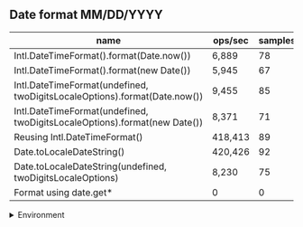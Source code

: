 ## Date format MM/DD/YYYY

|name|ops/sec|samples|
|-|-|-|
|Intl.DateTimeFormat().format(Date.now())|6,889|78|
|Intl.DateTimeFormat().format(new Date())|5,945|67|
|Intl.DateTimeFormat(undefined, twoDigitsLocaleOptions).format(Date.now())|9,455|85|
|Intl.DateTimeFormat(undefined, twoDigitsLocaleOptions).format(new Date())|8,371|71|
|Reusing Intl.DateTimeFormat()|418,413|89|
|Date.toLocaleDateString()|420,426|92|
|Date.toLocaleDateString(undefined, twoDigitsLocaleOptions)|8,230|75|
|Format using date.get*|0|0|


<details>
<summary>Environment</summary>

* __Machine:__ linux x64 | 2 vCPUs | 6.8GB Mem
* __Run:__ Sat Oct 14 2023 01:44:28 GMT+0000 (Coordinated Universal Time)
</details>

<!--
{"environment":{"platform":"linux","arch":"x64","cpus":2,"totalMemory":6.759757995605469},"benchmarks":[{"name":"Intl.DateTimeFormat().format(Date.now())","hz":6889.2998989512,"cycles":3,"stats":{"deviation":0.00007129073754171947,"mean":0.00014515263011735576,"moe":0.000015821289513680905,"rme":10.899760824787954,"sem":0.00000807208648657189,"variance":5.0823692592423296e-9}},{"name":"Intl.DateTimeFormat().format(new Date())","hz":5944.9633105459,"cycles":5,"stats":{"deviation":0.00016106902089387153,"mean":0.00016820961673995165,"moe":0.00003856831705981206,"rme":22.928722987008424,"sem":0.0000196777127856184,"variance":2.5943229491710424e-8}},{"name":"Intl.DateTimeFormat(undefined, twoDigitsLocaleOptions).format(Date.now())","hz":9455.29880262459,"cycles":4,"stats":{"deviation":0.000011668753268487268,"mean":0.00010576080363768318,"moe":0.000002480681828931766,"rme":2.3455587926791104,"sem":0.0000012656539943529419,"variance":1.361598028408323e-10}},{"name":"Intl.DateTimeFormat(undefined, twoDigitsLocaleOptions).format(new Date())","hz":8371.258209540436,"cycles":4,"stats":{"deviation":0.000021047785422800952,"mean":0.00011945635589884615,"moe":0.000004895908634334505,"rme":4.098491534833263,"sem":0.0000024979125685380126,"variance":4.430092712042723e-10}},{"name":"Reusing Intl.DateTimeFormat()","hz":418413.3607520298,"cycles":8,"stats":{"deviation":1.210156028390437e-7,"mean":0.0000023899810421987076,"moe":2.514215136158728e-8,"rme":1.0519812047737955,"sem":1.2827628245707797e-8,"variance":1.464477613049716e-14}},{"name":"Date.toLocaleDateString()","hz":420425.66081298474,"cycles":5,"stats":{"deviation":3.038990258214946e-8,"mean":0.00000237854178088531,"moe":6.209998075565108e-9,"rme":0.2610842544566824,"sem":3.168366365084239e-9,"variance":9.235461789525344e-16}},{"name":"Date.toLocaleDateString(undefined, twoDigitsLocaleOptions)","hz":8229.725366629898,"cycles":4,"stats":{"deviation":0.0001185588868749136,"mean":0.00012151073765533241,"moe":0.00002683240205880507,"rme":22.08232998709604,"sem":0.00001369000105041075,"variance":1.4056209657018558e-8}},{"name":"Format using date.get*","hz":0,"cycles":0,"stats":{"deviation":0,"mean":0,"moe":0,"rme":0,"sem":0,"variance":0}}]}-->
